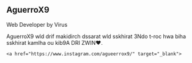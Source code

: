 <!DOCTYPE html>
<html lang="en">
<head>
  <meta charset="UTF-8">
  <meta name="viewport" content="width=device-width, initial-scale=1.0">
  <title>Document</title>
  <link rel="stylesheet" href="style.css">
</head>
<body>
  
</body>
</html>
<!DOCTYPE html>
<html lang="en">
<head>
    <meta charset="UTF-8">
    <meta name="viewport" content="width=device-width, initial-scale=1.0">
    <title>Document</title>
    <link rel="stylesheet" href="style.css">
</head>
<body>

</body>
</html>
<!DOCTYPE html>
<html lang="en">
<head>
<meta charset="UTF-8">
<meta name="viewport" content="width=device-width, initial-scale=1.0">
<title>Profile Card</title>
<style>
  /* ====== Root Colors & Config ====== */
  :root {
    --bg-color: #0a0f1a;
    --card-bg: #000000;
    --primary: #4a4949;
    --secondary: #9a9a9a;
    --text: #fff;
    --radius: 20px;
    --transition: 0.4s ease;
  }

  body {
    margin: 0;
    height: 100vh;
    display: flex;
    align-items: center;
    justify-content: center;
    background: radial-gradient(circle at top, #121a2c, #000000 80%);
    font-family: "Poppins", sans-serif;
    color: var(--text);
    background: url("https://i.pinimg.com/736x/9b/f2/52/9bf2529f6c9dd705c7bc7d1761a5d0f5.jpg") no-repeat center center/cover;
  }

  /* ====== Profile Card Container ====== */
  .profile-card {
    position: relative;
    background: var(--card-bg);
    width: 320px;
    border-radius: var(--radius);
    overflow: hidden;
    box-shadow: 0 0 30px rgba(0,0,0,0.6);
    text-align: center;
    transition: transform var(--transition), box-shadow var(--transition);
  }

  .profile-card:hover {
    transform: translateY(-10px) scale(1.03);
    box-shadow: 0 0 25px var(--primary), 0 0 50px var(--secondary);
  }

  /* ====== Banner & Avatar ====== */
  .banner {
    width: 100%;
    height: 100px;
    background: linear-gradient(135deg, var(--secondary), var(--primary));

  }

  .avatar {
    width: 100px;
    height: 100px;
    border-radius: 50%;
    border: 4px solid var(--bg-color);
    background: url("https://files.kick.com/images/user/16649165/profile_image/conversion/8c09c6e1-39d3-4401-a8fc-7c4ea9445613-fullsize.webp") no-repeat center/cover;
    position: relative;
    top: -50px;
    margin: 0 auto;
    box-shadow: 0 0 15px var(--primary);
  }

  /* ====== Content ====== */
  .content {
    padding: 0 20px 30px;
    position: relative;
    top: -40px;
  }

  .name {
    font-size: 1.4em;
    font-weight: 700;
    letter-spacing: 0.5px;
    margin: 10px 0 5px;
  }

  .role {
    font-size: 0.9em;
    color: rgba(255,255,255,0.7);
    margin-bottom: 20px;
  }

  .bio {
    font-size: 0.85em;
    color: rgba(255,255,255,0.6);
    line-height: 1.5;
    margin-bottom: 20px;
  }

  /* ====== Social Icons ====== */
  .social {
    display: flex;
    justify-content: center;
    gap: 15px;
  }

  .social a {
    width: 38px;
    height: 38px;
    display: grid;
    place-items: center;
    background: linear-gradient(135deg, var(--primary), var(--secondary));
    border-radius: 50%;
    color: white;
    text-decoration: none;
    font-size: 18px;
    transition: 0.3s;
  }

  .social a:hover {
    transform: scale(1.15) rotate(5deg);
    box-shadow: 0 0 20px var(--primary);
  }

  /* ====== Neon Border Effect ====== */
  .profile-card::before {
    content: "";
    position: absolute;
    inset: 0;
    border-radius: var(--radius);
    padding: 2px;
    background: linear-gradient(135deg, var(--secondary), var(--primary));
    mask: linear-gradient(#fff 0 0) content-box, linear-gradient(#fff 0 0);
    mask-composite: exclude;
    -webkit-mask-composite: destination-out;
    pointer-events: none;
  }
</style>
<!-- Use Remix Icons or Font Awesome -->
<link href="https://cdn.jsdelivr.net/npm/remixicon@4.3.0/fonts/remixicon.css" rel="stylesheet">
</head>
<body>

  <div class="profile-card">
    <div class="banner"></div>
    <div class="avatar"></div>
    <div class="content">
      <h2 class="name">AguerroX9</h2>
      <p class="role">Web Developer by Virus</p>
      <p class="bio">AguerroX9 wld drif makidirch dssarat wld sskhirat 3Ndo t-roc hwa biha sskhirat kamlha ou kib9A DRI ZWIN❤️.</p>
      <div class="social">
<a  href="https://discord.gg/VJmeDUpP" target="_blank">
  <i class="ri-discord-fill"></i>
</a>


    <a href="https://www.instagram.com/agueerrox9/" target="_blank">
  <i class="ri-instagram-fill"></i>
</a>

<a href="https://kick.com/aguerrox9" target="_blank">
  <i class="ri-kick-fill"></i>
</a> 
<a href="https://www.youtube.com/@FDI-TEAM" target="_blank">
  <i class="ri-youtube-fill"></i>
</a>
      </div>
    </div>
  </div>

</body>
</html>

